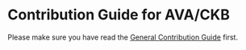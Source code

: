 # Contribution Guide for AVA/CKB

Please make sure you have read the [General Contribution Guide](../../CONTRIBUTING.md) first.

